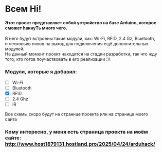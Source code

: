 # Всем Hi!
#### Этот проект представляет собой устройство на базе Arduino, которое сможет haкнуTь много чего.
В него будут встроены такие модули, как: Wi-Fi, RFID, 2.4 Gz, Bluetooth, и несколько пинов на выход для подключения ещё дополнительных модулей.\
На данный момент проект находится на стадии разработки, так что жду того, кто готов поучаствовать в его реализации :)\
### Модули, которые я добавил:
- [ ] Wi-Fi
- [ ] Bluetooth
- [x] RFID
- [ ] 2.4 Ghz
- [ ] IR

Все схемы скоро будут на странице проекта или на странице моего сайта
### Кому интересно, у меня есть страница проекта на моём сайте: http://www.host1879131.hostland.pro/2025/04/24/arduhack/
